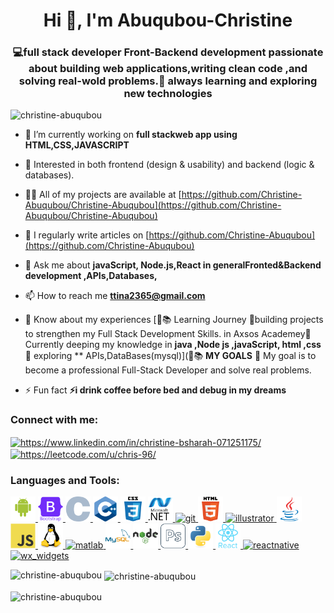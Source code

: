 <h1 align="center">Hi 👋, I'm Abuqubou-Christine</h1>
<h3 align="center">💻full stack developer Front-Backend development passionate about building web applications,writing clean code ,and solving real-wold problems.🌱 always learning and exploring new technologies</h3>

<p align="left"> <img src="https://komarev.com/ghpvc/?username=christine-abuqubou&label=Profile%20views&color=0e75b6&style=flat" alt="christine-abuqubou" /> </p>

- 🔭 I’m currently working on **full stackweb app using HTML,CSS,JAVASCRIPT**
- 🔧 Interested in both frontend (design & usability) and backend (logic & databases).

- 👨‍💻 All of my projects are available at [https://github.com/Christine-Abuqubou/Christine-Abuqubou](https://github.com/Christine-Abuqubou/Christine-Abuqubou)

- 📝 I regularly write articles on [https://github.com/Christine-Abuqubou](https://github.com/Christine-Abuqubou)

- 💬 Ask me about **javaScript, Node.js,React in generalFronted&Backend development ,APIs,Databases,**

- 📫 How to reach me **ttina2365@gmail.com**

- 📄 Know about my experiences [📗📚 Learning Journey 🎯building projects to strengthen my Full Stack Development Skills. in Axsos Academey🌱 Currently deeping my knowledge in **java ,Node js ,javaScript, html ,css**🔧 exploring ** APIs,DataBases(mysql)](📗📚 
  **MY GOALS**
  🎯 My goal is to become a professional Full-Stack Developer and solve real problems.

- ⚡ Fun fact **⚡️i drink coffee before bed and debug in my dreams**

<h3 align="left">Connect with me:</h3>
<p align="left">
<a href="https://linkedin.com/in/https://www.linkedin.com/in/christine-bsharah-071251175/" target="blank"><img align="center" src="https://raw.githubusercontent.com/rahuldkjain/github-profile-readme-generator/master/src/images/icons/Social/linked-in-alt.svg" alt="https://www.linkedin.com/in/christine-bsharah-071251175/" height="30" width="40" /></a>
<a href="https://www.leetcode.com/https://leetcode.com/u/chris-96/" target="blank"><img align="center" src="https://raw.githubusercontent.com/rahuldkjain/github-profile-readme-generator/master/src/images/icons/Social/leet-code.svg" alt="https://leetcode.com/u/chris-96/" height="30" width="40" /></a>
</p>

<h3 align="left">Languages and Tools:</h3>
<p align="left"> <a href="https://developer.android.com" target="_blank" rel="noreferrer"> <img src="https://raw.githubusercontent.com/devicons/devicon/master/icons/android/android-original-wordmark.svg" alt="android" width="40" height="40"/> </a> <a href="https://getbootstrap.com" target="_blank" rel="noreferrer"> <img src="https://raw.githubusercontent.com/devicons/devicon/master/icons/bootstrap/bootstrap-plain-wordmark.svg" alt="bootstrap" width="40" height="40"/> </a> <a href="https://www.cprogramming.com/" target="_blank" rel="noreferrer"> <img src="https://raw.githubusercontent.com/devicons/devicon/master/icons/c/c-original.svg" alt="c" width="40" height="40"/> </a> <a href="https://www.w3schools.com/cpp/" target="_blank" rel="noreferrer"> <img src="https://raw.githubusercontent.com/devicons/devicon/master/icons/cplusplus/cplusplus-original.svg" alt="cplusplus" width="40" height="40"/> </a> <a href="https://www.w3schools.com/css/" target="_blank" rel="noreferrer"> <img src="https://raw.githubusercontent.com/devicons/devicon/master/icons/css3/css3-original-wordmark.svg" alt="css3" width="40" height="40"/> </a> <a href="https://dotnet.microsoft.com/" target="_blank" rel="noreferrer"> <img src="https://raw.githubusercontent.com/devicons/devicon/master/icons/dot-net/dot-net-original-wordmark.svg" alt="dotnet" width="40" height="40"/> </a> <a href="https://git-scm.com/" target="_blank" rel="noreferrer"> <img src="https://www.vectorlogo.zone/logos/git-scm/git-scm-icon.svg" alt="git" width="40" height="40"/> </a> <a href="https://www.w3.org/html/" target="_blank" rel="noreferrer"> <img src="https://raw.githubusercontent.com/devicons/devicon/master/icons/html5/html5-original-wordmark.svg" alt="html5" width="40" height="40"/> </a> <a href="https://www.adobe.com/in/products/illustrator.html" target="_blank" rel="noreferrer"> <img src="https://www.vectorlogo.zone/logos/adobe_illustrator/adobe_illustrator-icon.svg" alt="illustrator" width="40" height="40"/> </a> <a href="https://www.java.com" target="_blank" rel="noreferrer"> <img src="https://raw.githubusercontent.com/devicons/devicon/master/icons/java/java-original.svg" alt="java" width="40" height="40"/> </a> <a href="https://developer.mozilla.org/en-US/docs/Web/JavaScript" target="_blank" rel="noreferrer"> <img src="https://raw.githubusercontent.com/devicons/devicon/master/icons/javascript/javascript-original.svg" alt="javascript" width="40" height="40"/> </a> <a href="https://www.linux.org/" target="_blank" rel="noreferrer"> <img src="https://raw.githubusercontent.com/devicons/devicon/master/icons/linux/linux-original.svg" alt="linux" width="40" height="40"/> </a> <a href="https://www.mathworks.com/" target="_blank" rel="noreferrer"> <img src="https://upload.wikimedia.org/wikipedia/commons/2/21/Matlab_Logo.png" alt="matlab" width="40" height="40"/> </a> <a href="https://www.mysql.com/" target="_blank" rel="noreferrer"> <img src="https://raw.githubusercontent.com/devicons/devicon/master/icons/mysql/mysql-original-wordmark.svg" alt="mysql" width="40" height="40"/> </a> <a href="https://nodejs.org" target="_blank" rel="noreferrer"> <img src="https://raw.githubusercontent.com/devicons/devicon/master/icons/nodejs/nodejs-original-wordmark.svg" alt="nodejs" width="40" height="40"/> </a> <a href="https://www.photoshop.com/en" target="_blank" rel="noreferrer"> <img src="https://raw.githubusercontent.com/devicons/devicon/master/icons/photoshop/photoshop-line.svg" alt="photoshop" width="40" height="40"/> </a> <a href="https://www.python.org" target="_blank" rel="noreferrer"> <img src="https://raw.githubusercontent.com/devicons/devicon/master/icons/python/python-original.svg" alt="python" width="40" height="40"/> </a> <a href="https://reactjs.org/" target="_blank" rel="noreferrer"> <img src="https://raw.githubusercontent.com/devicons/devicon/master/icons/react/react-original-wordmark.svg" alt="react" width="40" height="40"/> </a> <a href="https://reactnative.dev/" target="_blank" rel="noreferrer"> <img src="https://reactnative.dev/img/header_logo.svg" alt="reactnative" width="40" height="40"/> </a> <a href="https://www.wxwidgets.org/" target="_blank" rel="noreferrer"> <img src="https://upload.wikimedia.org/wikipedia/commons/b/bb/WxWidgets.svg" alt="wx_widgets" width="40" height="40"/> </a> </p>

<p><img align="left" src="https://github-readme-stats.vercel.app/api/top-langs?username=christine-abuqubou&show_icons=true&locale=en&layout=compact" alt="christine-abuqubou" /></p>

<p>&nbsp;<img align="center" src="https://github-readme-stats.vercel.app/api?username=christine-abuqubou&show_icons=true&locale=en" alt="christine-abuqubou" /></p>

<p><img align="center" src="https://github-readme-streak-stats.herokuapp.com/?user=christine-abuqubou&" alt="christine-abuqubou" /></p>
